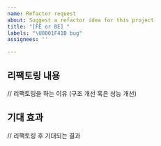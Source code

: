 ```yaml
---
name: Refactor request
about: Suggest a refactor idea for this project
title: "[FE or BE] "
labels: "\U0001F41B bug"
assignees: ''

---
```


## 리팩토링 내용
// 리팩토링을 하는 이유 (구조 개선 혹은 성능 개선)

## 기대 효과
// 리팩토링 후 기대되는 결과
